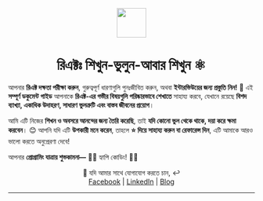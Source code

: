 <div align="center">
  <img height="60" src="https://svgmix.com/uploads/e86a0a-react.svg">
  <h1>রিএক্টঃ শিখুন-ভুলুন-আবার শিখুন ⚛️</h1>
</div>

আপনার **রিএক্ট দক্ষতা পরীক্ষা করুন**, গুরুত্বপূর্ণ ধারণাগুলি পুনঃজীবিত করুন, অথবা **ইন্টারভিউয়ের জন্য প্রস্তুতি নিন!** 💪 এই **সম্পূর্ণ ডকুমেন্ট গাইড** আপনাকে **রিএক্ট-এর গভীর বিষয়গুলি পরিষ্কারভাবে শেখাতে** সাহায্য করবে, যেখানে রয়েছে **বিশদ ব্যাখ্যা, একাধিক উদাহরণ, সাধারণ ভুলত্রুটি এবং বাস্তব জীবনের প্রয়োগ**।

আমি এটি নিজের **শিখন ও অবসরে আনন্দের জন্য তৈরি করেছি**, তাই **যদি কোনো ভুল থেকে থাকে, দয়া করে ক্ষমা করবেন**। 😊 আপনি যদি এটি **উপকারী মনে করেন**, তাহলে **⭐️ দিয়ে সাহায্য করুন বা রেফারেন্স দিন**, এটি আমাকে আরও ভালো করতে অনুপ্রেরণা দেবে!

আপনার **প্রোগ্রামিং যাত্রায় শুভকামনা—** 🙏✨ হ্যাপি কোডিং! 🧑‍💻

<p align="center">
💬 যদি আমার সাথে যোগাযোগ করতে চান, ↩️ <br/>
<a href="https://www.facebook.com/saiefalemon">Facebook</a> | <a href="https://www.linkedin.com/in/saiefalemon">LinkedIn</a> | <a href="https://www.iamsaief.com/">Blog</a>

---

